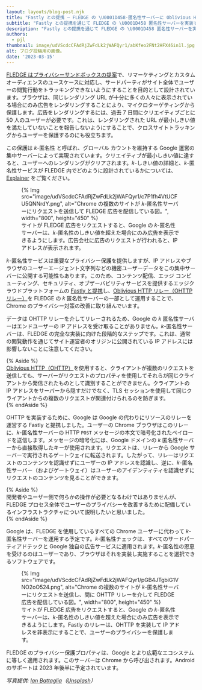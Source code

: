 ```yaml
---
layout: layouts/blog-post.njk
title: "Fastly との提携 — FLEDGE の \U0001D458-匿名性サーバーに Oblivious HTTP リレーを使用"
subtitle: "Fastly との提携を通じて FLEDGE の \U0001D458 匿名性サーバーを実装することで、Chrome のプライバシー対策を改善しています。この実装ではデータが OHTTP リレーを介して中継されるため、Google サーバーはエンドユーザーの IP アドレスを受信しません。\U0001D458-匿名性サーバーは、FLEDGE の完全な実装に向けた段階的なステップです。"
description: "Fastly との提携を通じて FLEDGE の \U0001D458 匿名性サーバーを実装することで、Chrome のプライバシー対策を改善しています。この実装ではデータが OHTTP リレーを介して中継されるため、Google サーバーはエンドユーザーの IP アドレスを受信しません。\U0001D458-匿名性サーバーは、FLEDGE の完全な実装に向けた段階的なステップです。"
authors:
  - pjl
thumbnail: image/udVScdcCFAdRjZwFdLk2jWAFQyr1/abKfeo2FNt2HFX46in1l.jpg
alt: ブログ投稿用の画像。
date: '2023-03-15'
---
```


[FLEDGE はプライバシーサンドボックスの提案](/docs/privacy-sandbox/fledge/)で、リマーケティングとカスタムオーディエンスのユースケースに対応し、サードパーティがサイト全体でユーザーの閲覧行動をトラッキングできないようにすることを目的として設計されています。ブラウザは、同じレンダリング URL が十分に多くの人々に表示されている場合にのみ広告をレンダリングすることにより、マイクロターゲティングから保護します。広告をレンダリングするには、過去 7 日間にクリエイティブごとに 50 人のユーザーが必要です。これは、レンダリングされた URL が最小しきい値を満たしていないことを報告しないようにすることで、クロスサイトトラッキングからユーザーを保護するのにも役立ちます。

この保護は 𝑘-匿名性 と呼ばれ、グローバル カウントを維持する Google 運営の集中サーバーによって実現されています。クリエイティブが最小しきい値に達すると、ユーザーへのレンダリングがクリアされます。𝑘-しきい値の詳細と、𝑘-匿名性サービスが FLEDGE 内でどのように設計されているかについては、[Explainer](https://github.com/WICG/turtledove/blob/main/FLEDGE_k_anonymity_server.md) をご覧ください。

<figure>{% Img src="image/udVScdcCFAdRjZwFdLk2jWAFQyr1/c7P1fh4VtUCFU5QNNrdY.png", alt="Chrome の複数のサイトが 𝑘-匿名性サーバーにリクエストを送信して FLEDGE 広告を配信している図。", width="800", height="450" %} <figcaption> サイトが FLEDGE 広告をリクエストすると、Google の 𝑘-匿名性サーバーは、𝑘-匿名性のしきい値を超えた場合にのみ広告を表示できるようにします。広告会社に広告のリクエストが行われると、IP アドレスが表示されます。</figcaption></figure>

𝑘-匿名性サービスは重要なプライバシー保護を提供しますが、IP アドレスやブラウザのユーザーエージェント文字列などの機密ユーザーデータをこの集中サーバーに公開する可能性もあります。このため、コンテンツ配信、エッジ コンピューティング、セキュリティ、オブザーバビリティサービスを提供するエッジクラウドプラットフォームの [Fastly と提携](https://www.fastly.com/blog/enabling-privacy-on-the-internet-with-oblivious-http)し、[Oblivious HTTP リレー（OHTTP リレー）](https://github.com/WICG/turtledove/blob/main/FLEDGE_k_anonymity_server.md#oblivious-http)を FLEDGE の 𝑘 匿名性サーバーの一部として運用することで、Chrome のプライバシー対策の改善に取り組んでいます。

データは OHTTP リレーを介してリレーされるため、Google の 𝑘 匿名性サーバーはエンドユーザーの IP アドレスを受け取ることがありません。𝑘-匿名性サーバーは、FLEDGE の完全な実装に向けた段階的なステップです。これは、通常の閲覧動作を通じてサイト運営者のオリジンに公開されている IP アドレスには影響しないことに注意してください。

{% Aside %}<br> [Oblivious HTTP（OHTTP）](https://ietf-wg-ohai.github.io/oblivious-http/draft-ietf-ohai-ohttp.html#name-introduction)を使用すると、クライアントが複数のリクエストを送信しても、サーバーがリクエストのプロパティを使用してそれらが同じクライアントから発信されたものとして識別することができません。クライアントの IP アドレスをサーバーから隠すだけでなく、TLS セッションを使用して同じクライアントからの複数のリクエストが関連付けられるのを防ぎます。<br> {% endAside %}

OHTTP を実装するために、Google は Google の代わりにリソースのリレーを運営する Fastly と提携しました。ユーザーの Chrome ブラウザはこのリレーに、𝑘-匿名性サーバーの HTTP `POST` メッセージの本文で暗号化されたペイロードを送信します。メッセージの暗号化には、Google ドメインの 𝑘 匿名性サーバーから直接取得したキーが使用されます。リクエストは、リレーから Google サーバーで実行されるゲートウェイに転送されます。したがって、リレーはリクエストのコンテンツを認識せずにユーザーの IP アドレスを認識し、逆に、𝑘-匿名性サーバー（およびゲートウェイ）はユーザーのアイデンティティを認識せずにリクエストのコンテンツを見ることができます。

{% Aside %}<br>開発者やユーザー側で何らかの操作が必要となるわけではありませんが、FLEDGE プロセス全体でユーザーのプライバシーを改善するために配備しているインフラストラクチャについて説明したいと思いました。<br> {% endAside %}

Google は、FLEDGE を使用しているすべての Chrome ユーザーに代わって 𝑘-匿名性サーバーを運用する予定です。𝑘-匿名性チェックは、すべてのサードパーティアドテックと Google 独自の広告サービスに適用されます。𝑘-匿名性の恩恵を受けるのはユーザーであり、ブラウザはそれを実装し実施することを選択できるソフトウェアです。

<figure>{% Img src="image/udVScdcCFAdRjZwFdLk2jWAFQyr1/pGB4JTgbiG1VNO2oO524.png", alt="Chrome の複数のサイトが 𝑘-匿名性サーバーにリクエストを送信し、間に OHTTP リレーを介して FLEDGE 広告を配信している図。", width="800", height="450" %} <figcaption> サイトが FLEDGE 広告をリクエストすると、Google の 𝑘-匿名性サーバーは、𝑘-匿名性のしきい値を超えた場合にのみ広告を表示できるようにします。Fastly のリレーは、OHTTP を実装して IP アドレスを非表示にすることで、ユーザーのプライバシーを保護します。</figcaption></figure>

FLEDGE のプライバシー保護プロパティは、Google とより広範なエコシステムに等しく適用されます。このサーバーは Chrome から呼び出されます。Android のサポートは 2023 年後半に予定されています。

<em>写真提供: <a href="https://unsplash.com/photos/9drS5E_Rguc?utm_source=unsplash&amp;utm_medium=referral&amp;utm_content=creditCopyText">Ian Battaglia</a>（<a href="https://unsplash.com/fr/@ianjbattaglia?utm_source=unsplash&amp;utm_medium=referral&amp;utm_content=creditCopyText">Unsplash</a>）</em>

